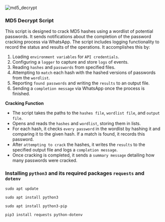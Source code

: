 ![md5_decrypt](https://github.com/user-attachments/assets/830c3448-18b2-4034-a31d-468748daf691)
### MD5 Decrypt Script
This script is designed to crack MD5 hashes using a wordlist of potential passwords. It sends notifications about the completion of the password cracking process via WhatsApp. The script includes logging functionality to record the status and results of the operations. It accomplishes this by:

1. Loading `environment variables` for `API credentials`.
2. Configuring a `logger` to capture and store `logs` of events.
3. Reading `hashes` and `passwords` from specified files.
4. Attempting to `match` each hash with the hashed versions of passwords from the `wordlist`.
5. Reporting `found passwords` and writing the `results` to an output file.
5. Sending a `completion message` via WhatsApp once the process is finished.

**Cracking Function**
* The script takes the paths to the `hashes file`, `wordlist file`, and `output file`.
* Opens and reads the `hashes` and `wordlist`, storing them in lists.
* For each hash, it checks `every password` in the wordlist by hashing it and comparing it to the given hash. If a match is found, it records this password.
* After `attempting to crack` the hashes, it writes the `results` to the specified output file and logs a `completion message`.
* Once cracking is completed, it sends a `summary message` detailing how many passwords were cracked.


### Installing `python3` and its required packages `requests` and `dotenv`

`sudo apt update`

`sudo apt install python3`

`sudo apt install python3-pip`

`pip3 install requests python-dotenv`  

